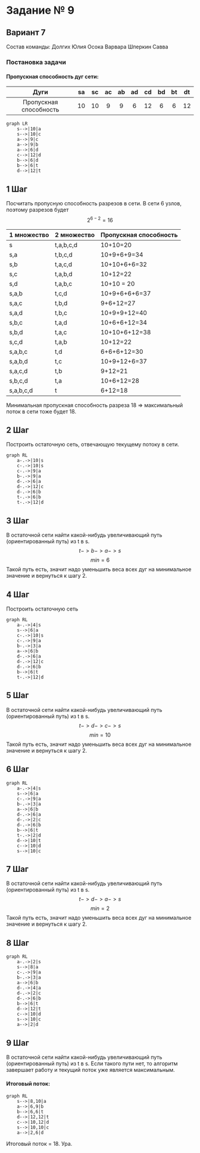 # Задание № 9
## Вариант 7
Состав команды: 
Долгих Юлия 
Осока Варвара
Шперкин Савва

### Постановка задачи
#### Пропускная способность дуг сети:
|          Дуги          | sa | sc | ac | ab | ad | cd | bd | bt | dt |
|:----------------------:|:--:|:--:|:--:|:--:|:--:|:--:|:--:|:--:|:--:|
| Пропускная способность | 10 | 10 | 9  | 9  | 6  | 12 | 6  | 6  | 12 |

```mermaid
graph LR
    s-->|10|a
    s-->|10|c
    a-->|9|c
    a-->|9|b
    a-->|6|d
    c-->|12|d
    b-->|6|d
    b-->|6|t
    d-->|12|t
```
## 1 Шаг
Посчитать пропусную способность разрезов в сети. В сети 6 узлов, поэтому разрезов будет 
$$
2^{6-2} = 16 
$$

|1 множество |2 множество|Пропускная способность |
| -------- | -------- | -------- |
| s         | t,a,b,c,d | 10+10=20     |
| s,a       | t,b,c,d   | 10+9+6+9=34  |
| s,b       | t,a,c,d   | 10+10+6+6=32 |
| s,c       | t,a,b,d   | 10+12=22     |
| s,d       | t,a,b,c   | 10+10 = 20   |
| s,a,b     | t,c,d     | 10+9+6+6+6=37|
| s,a,c     | t,b,d     | 9+6+12=27    |
| s,a,d     | t,b,c     | 10+9+9+12=40 |
| s,b,c     | t,a,d     | 10+6+6+12=34 |
| s,b,d     | t,a,c     | 10+10+6+12=38|
| s,c,d     | t,a,b     | 10+12=22     |
| s,a,b,c   | t,d       | 6+6+6+12=30  |
| s,a,b,d   | t,c       | 10+9+12+6=37 |
| s,a,c,d   | t,b       | 9+12=21      |
| s,b,c,d   | t,a       | 10+6+12=28   |
| s,a,b,c,d | t         | 6+12=18      |

Минимальная пропускная способность разреза 18 => максимальный поток в сети тоже будет 18.

## 2 Шаг 
Построить остаточную сеть, отвечающую текущему потоку в сети.

```mermaid
graph RL
    a-.->|10|s
    c-.->|10|s
    c-.->|9|a
    b-.->|9|a
    d-.->|6|a
    d-.->|12|c
    d-.->|6|b
    t-.->|6|b
    t-.->|12|d
```
## 3 Шаг
В остаточной сети найти какой-нибудь увеличивающий путь (ориентированный путь) из t в s.
$$t->b->a->s$$
$$min=6$$
Такой путь есть, значит надо уменьшить веса всех дуг на минимальное значение и вернуться к шагу 2.

## 4 Шаг
Построить остаточную сеть
```mermaid
graph RL
    a-.->|4|s
    s-->|6|a
    c-.->|10|s
    c-.->|9|a
    b-.->|3|a
    a-->|6|b
    d-.->|6|a
    d-.->|12|c
    d-.->|6|b
    b-->|6|t
    t-.->|12|d
```
## 5 Шаг
В остаточной сети найти какой-нибудь увеличивающий путь (ориентированный путь) из t в s.
$$t->d->c->s$$
$$min=10$$
Такой путь есть, значит надо уменьшить веса всех дуг на минимальное значение и вернуться к шагу 2.
## 6 Шаг
```mermaid
graph RL
    a-.->|4|s
    s-->|6|a
    c-.->|9|a
    b-.->|3|a
    a-->|6|b
    d-.->|6|a
    d-.->|2|c
    d-.->|6|b
    b-->|6|t
    t-.->|2|d
    d-->|10|t
    c-->|10|d
    s-->|10|c
```
## 7 Шаг
В остаточной сети найти какой-нибудь увеличивающий путь (ориентированный путь) из t в s.
$$t->d->a->s$$
$$min=2$$
Такой путь есть, значит надо уменьшить веса всех дуг на минимальное значение и вернуться к шагу 2.
## 8 Шаг
```mermaid
graph RL
    a-.->|2|s
    s-->|8|a
    c-.->|9|a
    b-.->|3|a
    a-->|6|b
    d-.->|4|a
    d-.->|2|c
    d-.->|6|b
    b-->|6|t
    d-->|12|t
    c-->|10|d
    s-->|10|c
    a-->|2|d
```
## 9 Шаг
В остаточной сети найти какой-нибудь увеличивающий путь (ориентированный путь) из t в s.
Если такого пути нет, то алгоритм завершает работу и текущий поток уже является максимальным.
#### Итоговый поток:
```mermaid
graph RL
    s-->|8,10|a
    a-->|6,9|b
    b-->|6,6|t
    d-->|12,12|t
    c-->|10,12|d
    s-->|10,10|c
    a-->|2,6|d
```
Итоговый поток = 18. Ура.
